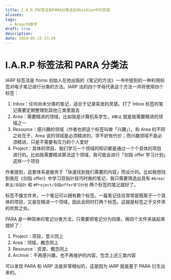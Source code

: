 ```yaml
---
title: I.A.R.P标签法和PARA分类法在Obsidian中的实践
aliases: 
tags:
  - Area/内卷学
draft: true
description: 
date: 2024-05-15 13:29
---
```

# I.A.R.P 标签法和 PARA 分类法
IARP 标签法是 flomo 创始人在他出版的《笔记的方法》一书中提到的一种利用标签对电子笔记进行分类的方法。IARP 法的四个字母代表这个方法一共将使用四个标签：
1. Inbox：任何尚未分类的笔记，适合于记录突发的灵感。打了 Inbox 标签的笔记需要定期整理到其他三类里面去
2. Area：需要精进的领域，比如我是计算机系学生，`#算法` 就是我需要精进的领域之一
3. Resource：感兴趣的领域（作者也把这个标签叫做「兴趣」）。和 Area 的不同之处在于，Area 说的领域是必须精进的，学不好有代价；而兴趣领域不是必须精进，只是不需要有压力的个人爱好
4. Project：具体的项目，我们学习一个领域的知识都是通过一个个具体的项目进行的。比如我需要精进算法这个领域，我可能会进行「剑指 offer 学习计划」这样一个项目

作者提到，这套体系是服务于「快速找到我们需要的内容」而设计的。比如我想找到我在《剑指 offer》中学习双指针技巧时做的笔记，我只需要筛选出具有 `#Area/算法/双指针` 和 `#Project/剑指offer学习计划` 两个标签的笔记就好了。

标签不像文件夹，一个笔记可以拥有数个标签。一篇笔记往往常常是既属于一个具体的项目，又是在精进一个领域，因此会同时打两个标签。这就是标签之于文件夹的优势之处。

PARA 是一种简单的笔记分类方法，只需要把笔记分为四类，用四个文件夹装起来就好了：
1. Project：项目，意义同上
2. Area：领域，概念同上
3. Resource：资源，概念同上
4. Archive：不再感兴趣，也不再维护的内容，包含上述三类内容

可以发现 PARA 和 IARP 法是非常相似的，这是因为 IARP 就是基于 PARA 衍生出来的。
